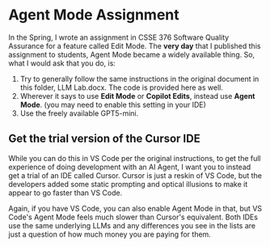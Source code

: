 # Agent Mode Assignment



In the Spring, I wrote an assignment in CSSE 376 Software Quality Assurance for a feature called Edit Mode. The **very day** that I published this assignment to students, Agent Mode became a widely available thing. So, what I would ask that you do, is:



1. Try to generally follow the same instructions in the original document in this folder, LLM Lab.docx. The code is provided here as well.
2. Wherever it says to use **Edit Mode** or **Copilot Edits**, instead use **Agent Mode**. (you may need to enable this setting in your IDE)
3. Use the freely available GPT5-mini.



## Get the trial version of the Cursor IDE

While you can do this in VS Code per the original instructions, to get the full experience of doing development with an AI Agent, I want you to instead get a trial of an IDE called Cursor. Cursor is just a reskin of VS Code, but the developers added some static prompting and optical illusions to make it appear to go faster than VS Code.



Again, if you have VS Code, you can also enable Agent Mode in that, but VS Code's Agent Mode feels much slower than Cursor's equivalent. Both IDEs use the same underlying LLMs and any differences you see in the lists are just a question of how much money you are paying for them.





